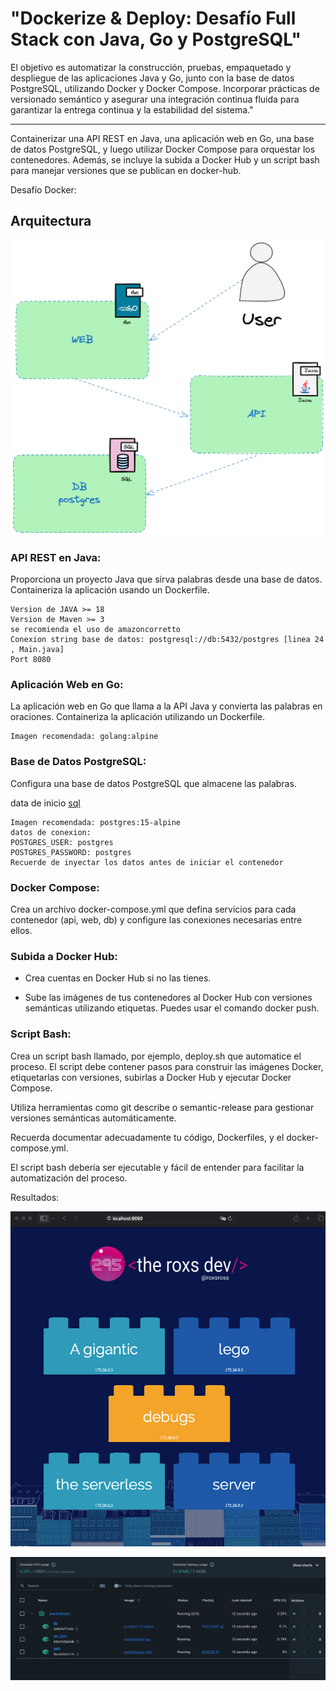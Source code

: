 # "Dockerize & Deploy: Desafío Full Stack con Java, Go y PostgreSQL"

El objetivo es automatizar la construcción, pruebas, empaquetado y despliegue de las aplicaciones Java y Go, junto con la base de datos PostgreSQL, utilizando Docker y Docker Compose. Incorporar prácticas de versionado semántico y asegurar una integración continua fluida para garantizar la entrega continua y la estabilidad del sistema."

---

Containerizar una API REST en Java, una aplicación web en Go, una base de datos PostgreSQL, y luego utilizar Docker Compose para orquestar los contenedores. Además, se incluye la subida a Docker Hub y un script bash para manejar versiones que se publican en docker-hub.

Desafío Docker:

## Arquitectura 

![](../assets/1.png)

### API REST en Java:

Proporciona un proyecto Java que sirva palabras desde una base de datos. Containeriza la aplicación usando un Dockerfile.
```
Version de JAVA >= 18
Version de Maven >= 3
se recomienda el uso de amazoncorretto
Conexion string base de datos: postgresql://db:5432/postgres [linea 24 , Main.java]
Port 8080
```

### Aplicación Web en Go:

La aplicación web en Go que llama a la API Java y convierta las palabras en oraciones. Containeriza la aplicación utilizando un Dockerfile.

```
Imagen recomendada: golang:alpine
```

### Base de Datos PostgreSQL:

Configura una base de datos PostgreSQL que almacene las palabras.

data de inicio [sql](../wordsmith/db/words.sql)

```
Imagen recomendada: postgres:15-alpine
datos de conexion:
POSTGRES_USER: postgres
POSTGRES_PASSWORD: postgres
Recuerde de inyectar los datos antes de iniciar el contenedor
```

### Docker Compose:

Crea un archivo docker-compose.yml que defina servicios para cada contenedor (api, web, db) y configure las conexiones necesarias entre ellos.

### Subida a Docker Hub:

- Crea cuentas en Docker Hub si no las tienes.

- Sube las imágenes de tus contenedores al Docker Hub con versiones semánticas utilizando etiquetas. Puedes usar el comando docker push.

### Script Bash:

Crea un script bash llamado, por ejemplo, deploy.sh que automatice el proceso.
El script debe contener pasos para construir las imágenes Docker, etiquetarlas con versiones, subirlas a Docker Hub y ejecutar Docker Compose.

Utiliza herramientas como git describe o semantic-release para gestionar versiones semánticas automáticamente.

Recuerda documentar adecuadamente tu código, Dockerfiles, y el docker-compose.yml. 

El script bash debería ser ejecutable y fácil de entender para facilitar la automatización del proceso.

Resultados:

![](../assets/2.png)

![](../assets/3.png)


